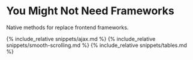 # You Might Not Need Frameworks

Native methods for replace frontend frameworks.

{% include_relative snippets/ajax.md %}
{% include_relative snippets/smooth-scrolling.md %}
{% include_relative snippets/tables.md %}
